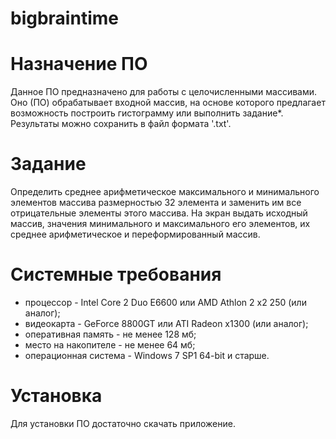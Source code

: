 # bigbraintime

# Назначение ПО
Данное ПО предназначено для работы с целочисленными массивами. Оно (ПО) обрабатывает входной массив, на основе которого предлагает возможность
построить гистограмму или выполнить задание*. Результаты можно сохранить в файл формата '.txt'.
# Задание
Определить среднее арифметическое максимального и минимального элементов массива размерностью 32 элемента и заменить им все отрицательные 
элементы этого массива. На экран выдать исходный массив, значения минимального и максимального его элементов, их среднее арифметическое и 
переформированный массив.
# Системные требования
* процессор - Intel Core 2 Duo E6600 или AMD Athlon 2 x2 250 (или аналог);
* видеокарта - GeForce 8800GT или ATI Radeon x1300 (или аналог);
* оперативная память - не менее 128 мб;
* место на накопителе - не менее 64 мб;
* операционная система - Windows 7 SP1 64-bit и старше.  
# Установка
Для установки ПО достаточно скачать приложение.
